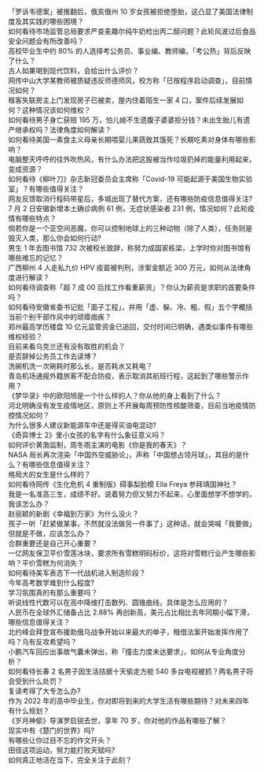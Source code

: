 「罗诉韦德案」被推翻后，俄亥俄州 10 岁女孩被拒绝堕胎，这凸显了美国法律制度及其实践的哪些困境？  
如何看待市场监管总局要求严查麦趣尔纯牛奶检出丙二醇问题？此轮风波过后食品安全问题会有所改善吗？  
高校毕业生中约 80% 的人选择考公务员、事业编、教师编，「考公热」背后反映了什么？  
古人如果喝到现代饮料，会给出什么评价？  
网传中山大学某教师被质疑违反师德师风，校方称「已按程序启动调查」，目前情况如何？  
租客失联房主上门发现房子已被卖，屋内住着陌生一家 4 口，案件后续发展如何？这种情况该如何维权？  
如何看待男子身亡获赔 195 万，怕儿媳不生遗腹子婆婆拒分钱？未出生胎儿有遗产继承权吗？法律角度如何解读？  
如何看待美国一素食主义母亲长期喂婴儿果蔬致其饿死？长期吃素对身体有哪些影响？  
电脑整天呼呼的往外吹热风，有什么办法把这股被当作垃圾扔掉的能量利用起来，变成资源？  
如何看待《柳叶刀》杂志新冠委员会主席称「Covid-19 可能起源于美国生物实验室」？有哪些值得关注？  
网友反馈取消行程码带星后，多城出现了替代方案，还有哪些防疫信息值得关注?  
7 月 2 日安徽新增本土确诊病例 61 例，无症状感染者 231 例，情况如何？此轮疫情有哪些特点？  
倘若你是一个亚空间恶魔，你可以控制地球上的三种动物（除了人类），任务则是毁灭人类，那么你会如何行动?  
男生 1 年去图书馆 732 次被校长致辞，称努力成国家栋梁，上学时你对图书馆有哪些难忘的记忆？  
广西柳州 4 人走私九价 HPV 疫苗被判刑，涉案金额近 300 万元，如何从法律角度进行解读？  
如何看待调查称「超 7 成 00 后找工作看重薪资」？你认为薪资是求职的首要条件吗？  
如何看待安徽省委书记批「面子工程」，并用「虚、躲、冷、粗、假」五个字概括当前个别干部作风中的顽瘴痼疾？  
郑州最高学历楼盘 10 亿元监管资金已追回，交付时间已明确，遇类似事件有哪些维权经验？  
目前来看乌克兰还有没有取胜的机会？  
是否辞掉公务员工作去读博？  
洗碗机洗一次碗耗时那么长，是否耗水又耗电？  
青岛机场通报外籍旅客不配合防疫，表示取消其航班行程，这起到了哪些警示作用？  
《梦华录》中的欧阳旭是一个什么样的人？你从他的身上看到了什么？  
河北明确没有发生疫情地区，原则上不开展每周预防性核酸筛查，目前当地疫情防控情况如何？  
为什么很多人建议新能源车中还是得买油电混动?  
《奇异博士 2》里小女孩的名字有什么象征意义吗？  
如何评价黄渤监制，周冬雨主演的电影《你是我的春天》？  
NASA 局长再次渲染「中国外空威胁论」，声称「中国想占领月球」，其目的是什么？有哪些信息值得关注？  
格局大的女生是什么样的？  
如何看待网传《生化危机 4 重制版》碍事梨脸模 Ella Freya 参拜靖国神社？  
我是一名准高三生，成绩不好。说着努力但又努力不起来，心里面想学不想学的，我该怎么办？  
赵丽颖的新剧《幸福到万家》为什么没火？  
孩子一听「赶紧做某事，不然就没法做另一件事了」这种话，就会哭喊「我要做」但就是不做，应该怎么办？  
合群重要还是自己开心重要？  
一亿网友保卫平价雪莲冰块，要求所有雪糕明码标价，这将对雪糕行业产生哪些影响？平价雪糕为何消失？  
如何看待美军表态下一代战机进入制造阶段？  
今年高考数学难到什么程度?  
学习氛围真的有那么重要吗？  
听说线性代数可以在高中降维打击数列、圆锥曲线，具体是怎么应用的？  
人民币在全球外汇储备占比 2.88% 再创新高，美元占比相比去年同期小幅下滑，哪些信息值得关注？  
北约峰会拜登宣布援助俄乌战争开始以来最大的单子，租借法案开始发挥作用了吗？乌有反攻希望吗？  
小鹏汽车回应出事故气囊未弹出，称「撞击力度未达要求」，如何从专业角度分析？  
如何看待长春 2 名男子因生活拮据十天偷走方舱 540 多台电视被抓？两名男子将会受到什么处罚？  
复读考得了大专怎么办?  
作为 2022 年的高中毕业生，你对即将到来的大学生活有哪些期待？对未来四年有什么规划？  
《岁月神偷》导演罗启锐去世，享年 70 岁，你对他的作品有哪些了解？  
现实中有《楚门的世界》吗?  
有哪些让你过目不忘的作文开头？  
田径这项运动，努力能打败天赋吗?  
如何真正地活在当下，完全关注于此刻？  
